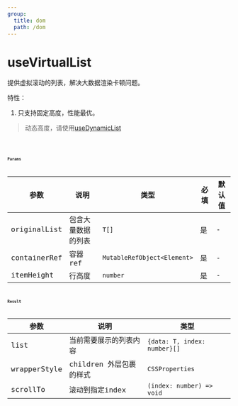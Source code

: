 ```yaml
---
group:
  title: dom
  path: /dom
---
```

# useVirtualList

提供虚拟滚动的列表，解决大数据渲染卡顿问题。

特性：

1. 只支持固定高度，性能最优。

> 动态高度，请使用[useDynamicList](/hooks/use-dynamic-list)



<code src="./Demo/index.tsx" ></code>

<code src="./Demo/test.tsx" ><code>

<code src="./Demo/table.tsx" ><code>

### Params

| 参数         | 说明               | 类型                        | 必填 | 默认值 |
| ------------ | ------------------ | --------------------------- | ---- | ------ |
| originalList | 包含大量数据的列表 | `T[]`                       | 是   | -      |
| containerRef | 容器ref            | `MutableRefObject<Element>` | 是   | -      |
| itemHeight   | 行高度             | `number`                    | 是   | -      |



### Result

| 参数         | 说明                    | 类型                         |
| ------------ | ----------------------- | ---------------------------- |
| list         | 当前需要展示的列表内容  | `{data: T, index: number}[]` |
| wrapperStyle | children 外层包裹的样式 | `CSSProperties`              |
| scrollTo     | 滚动到指定index         | `(index: number) => void`    |

